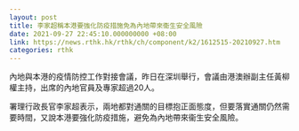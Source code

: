```yaml
---
layout: post
title: 李家超稱本港要強化防疫措施免為內地帶來衞生安全風險
date: 2021-09-27 22:45:10.000000000 +08:00
link: https://news.rthk.hk/rthk/ch/component/k2/1612515-20210927.htm
categories: rthk
---
```


內地與本港的疫情防控工作對接會議，昨日在深圳舉行，會議由港澳辦副主任黃柳權主持，出席的內地官員及專家超過20人。

署理行政長官李家超表示，兩地都對通關的目標抱正面態度，但要落實通關仍然需要時間，又說本港要強化防疫措施，避免為內地帶來衞生安全風險。
